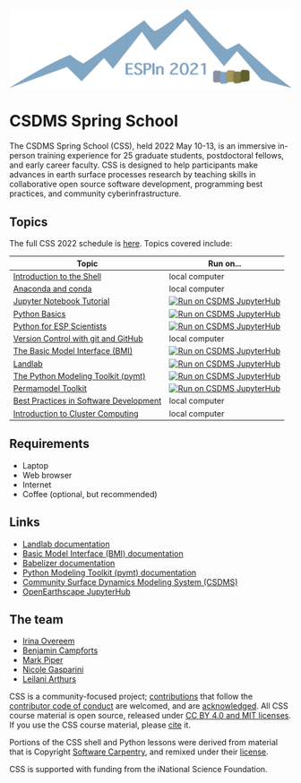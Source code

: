 ![ESPIn logo](./media/logo.png)

# CSDMS Spring School

The CSDMS Spring School (CSS),
held 2022 May 10-13,
is an immersive in-person training experience
for 25 graduate students, postdoctoral fellows, and early career faculty.
CSS is designed to help participants make advances
in earth surface processes research
by teaching skills in collaborative open source software development, programming best practices, and community cyberinfrastructure.


## Topics

The full CSS 2022 schedule is [here][espin-schedule].
Topics covered include:

| Topic | Run on...
| ----- | ---------
| [Introduction to the Shell][shell] | local computer
| [Anaconda and conda][conda] | local computer
| [Jupyter Notebook Tutorial][notebook] | [![Run on CSDMS JupyterHub][badge]][gp-notebook]
| [Python Basics][python] | [![Run on CSDMS JupyterHub][badge]][gp-python]
| [Python for ESP Scientists][python] | [![Run on CSDMS JupyterHub][badge]][gp-python]
| [Version Control with git and GitHub][git] | local computer
| [The Basic Model Interface (BMI)][bmi] | [![Run on CSDMS JupyterHub][badge]][gp-bmi]
| [Landlab][landlab] | [![Run on CSDMS JupyterHub][badge]][gp-landlab]
| [The Python Modeling Toolkit (pymt)][pymt] | [![Run on CSDMS JupyterHub][badge]][gp-pymt]
| [Permamodel Toolkit][permamodel] | [![Run on CSDMS JupyterHub][badge]][gp-permamodel]
| [Best Practices in Software Development][best-practices] | local computer
| [Introduction to Cluster Computing][hpc] | local computer


## Requirements

* Laptop
* Web browser
* Internet
* Coffee (optional, but recommended)


## Links

* [Landlab documentation](https://landlab.readthedocs.io)
* [Basic Model Interface (BMI) documentation](https://bmi.readthedocs.io)
* [Babelizer documentation](https://babelizer.readthedocs.io)
* [Python Modeling Toolkit (pymt) documentation](https://pymt.readthedocs.io)
* [Community Surface Dynamics Modeling System (CSDMS)](https://csdms.colorado.edu)
* [OpenEarthscape JupyterHub](https://lab.openearthscape.org)


## The team

* [Irina Overeem](https://www.colorado.edu/geologicalsciences/irina-overeem)
* [Benjamin Campforts](https://instaar.colorado.edu/people/benjamin-campforts/)
* [Mark Piper](https://instaar.colorado.edu/people/mark-piper/)
* [Nicole Gasparini](https://sse.tulane.edu/eens/faculty/gasparini)
* [Leilani Arthurs](https://www.colorado.edu/geologicalsciences/leilani-arthurs)


CSS is a community-focused project;
[contributions](./CONTRIBUTING.rst) that follow
the [contributor code of conduct](./CODE-OF-CONDUCT.rst) are welcomed,
and are [acknowledged](./AUTHORS.rst).
All CSS course material is open source,
released under [CC BY 4.0 and MIT licenses](./LICENSE.md).
If you use the CSS course material,
please [cite](./CITATION.cff) it.

Portions of the CSS shell and Python lessons were derived
from material that is Copyright
[Software Carpentry](http://software-carpentry.org),
and remixed under their [license][swc-license].

CSS is supported with funding from the iNational Science Foundation.


<!-- Links -->

[espin-schedule]: https://docs.google.com/document/d/1fZYIEzfK_MhxnowbXiAVkQG7mUOkwQXaHbUTYAZPuLU/edit?usp=sharing
[badge]: https://img.shields.io/badge/CSDMS-JupyterHub-orange.svg
[shell]: ./lessons/shell/index.md
[conda]: ./lessons/conda/index.md
[notebook]: ./lessons/jupyter/general_jupyter_notebook_tutorial.ipynb
[gp-notebook]: https://lab.openearthscape.org/hub/user-redirect/git-pull?repo=https%3A%2F%2Fgithub.com%2Fcsdms%2Fespin&urlpath=lab%2Ftree%2Fespin%2Flessons%2Fjupyter%2Findex.ipynb%3Fautodecode&branch=main
[python]: ./lessons/python/index.ipynb
[gp-python]: https://lab.openearthscape.org/hub/user-redirect/git-pull?repo=https%3A%2F%2Fgithub.com%2Fcsdms%2Fespin&urlpath=lab%2Ftree%2Fespin%2Flessons%2Fpython%2Findex.ipynb%3Fautodecode&branch=main
[git]: ./lessons/git/index.md
[bmi]: ./lessons/bmi/index.ipynb
[gp-bmi]: https://lab.openearthscape.org/hub/user-redirect/git-pull?repo=https%3A%2F%2Fgithub.com%2Fcsdms%2Fespin&urlpath=lab%2Ftree%2Fespin%2Flessons%2Fbmi%2Findex.ipynb%3Fautodecode&branch=main
[landlab]: ./lessons/landlab/index.ipynb
[gp-landlab]: https://lab.openearthscape.org/hub/user-redirect/git-pull?repo=https%3A%2F%2Fgithub.com%2Fcsdms%2Fespin&urlpath=lab%2Ftree%2Fespin%2Flessons%2Flandlab%2Findex.ipynb%3Fautodecode&branch=main
[pymt]: ./lessons/pymt/index.ipynb
[gp-pymt]: https://lab.openearthscape.org/hub/user-redirect/git-pull?repo=https%3A%2F%2Fgithub.com%2Fcsdms%2Fespin&urlpath=lab%2Ftree%2Fespin%2Flessons%2Fpymt%2Findex.ipynb%3Fautodecode&branch=main
[permamodel]: ./lessons/permamodel
[gp-permamodel]: https://lab.openearthscape.org/hub/user-redirect/git-pull?repo=https%3A%2F%2Fgithub.com%2Fcsdms%2Fespin&urlpath=lab%2Ftree%2Fespin%2Flessons%2Fpermamodel%3Fautodecode&branch=main
[best-practices]: ./lessons/best-practices/index.md
[hpc]: ./lessons/hpc/index.md
[swc-license]: https://github.com/swcarpentry/python-novice-inflammation/blob/gh-pages/LICENSE.md
